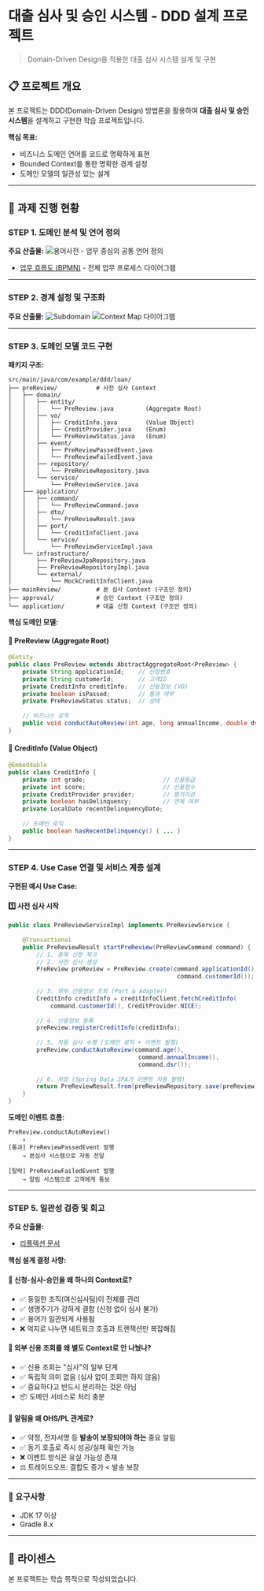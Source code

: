 # 대출 심사 및 승인 시스템 - DDD 설계 프로젝트

> Domain-Driven Design을 적용한 대출 심사 시스템 설계 및 구현

## 📋 프로젝트 개요

본 프로젝트는 DDD(Domain-Driven Design) 방법론을 활용하여 **대출 심사 및 승인 시스템**을 설계하고 구현한 학습 프로젝트입니다.

**핵심 목표:**
- 비즈니스 도메인 언어를 코드로 명확하게 표현
- Bounded Context를 통한 명확한 경계 설정
- 도메인 모델의 일관성 있는 설계

---

## 🎯 과제 진행 현황

### STEP 1. 도메인 분석 및 언어 정의

**주요 산출물:**
![용어사전](assignment/STEP1_UbiquitousLanguage.png) - 업무 중심의 공통 언어 정의
- [업무 흐름도 (BPMN)](assignment/STEP1_BPMN.md) - 전체 업무 프로세스 다이어그램

---

### STEP 2. 경계 설정 및 구조화

**주요 산출물:**
![Subdomain](assignment/STEP2_Subdomain.png)
![Context Map 다이어그램](assignment/STEP2_ContextMap.png)

---

### STEP 3. 도메인 모델 코드 구현

**패키지 구조:**
```
src/main/java/com/example/ddd/loan/
├── preReview/           # 사전 심사 Context
│   ├── domain/
│   │   ├── entity/
│   │   │   └── PreReview.java         (Aggregate Root)
│   │   ├── vo/
│   │   │   ├── CreditInfo.java        (Value Object)
│   │   │   ├── CreditProvider.java    (Enum)
│   │   │   └── PreReviewStatus.java   (Enum)
│   │   ├── event/
│   │   │   ├── PreReviewPassedEvent.java
│   │   │   └── PreReviewFailedEvent.java
│   │   ├── repository/
│   │   │   └── PreReviewRepository.java
│   │   └── service/
│   │       └── PreReviewService.java
│   ├── application/
│   │   ├── command/
│   │   │   └── PreReviewCommand.java
│   │   ├── dto/
│   │   │   └── PreReviewResult.java
│   │   ├── port/
│   │   │   └── CreditInfoClient.java
│   │   └── service/
│   │       └── PreReviewServiceImpl.java
│   └── infrastructure/
│       ├── PreReviewJpaRepository.java
│       ├── PreReviewRepositoryImpl.java
│       └── external/
│           └── MockCreditInfoClient.java
├── mainReview/          # 본 심사 Context (구조만 정의)
├── approval/            # 승인 Context (구조만 정의)
└── application/         # 대출 신청 Context (구조만 정의)
```

**핵심 도메인 모델:**

#### 🔷 PreReview (Aggregate Root)
```java
@Entity
public class PreReview extends AbstractAggregateRoot<PreReview> {
    private String applicationId;    // 신청번호
    private String customerId;       // 고객ID
    private CreditInfo creditInfo;   // 신용정보 (VO)
    private boolean isPassed;        // 통과 여부
    private PreReviewStatus status;  // 상태
    
    // 비즈니스 로직
    public void conductAutoReview(int age, long annualIncome, double dsr);
}
```

#### 🔹 CreditInfo (Value Object)
```java
@Embeddable
public class CreditInfo {
    private int grade;                      // 신용등급
    private int score;                      // 신용점수
    private CreditProvider provider;        // 평가기관
    private boolean hasDelinquency;         // 연체 여부
    private LocalDate recentDelinquencyDate;
    
    // 도메인 로직
    public boolean hasRecentDelinquency() { ... }
}
```

---

### STEP 4. Use Case 연결 및 서비스 계층 설계

**구현된 예시 Use Case:**

#### 1️⃣ 사전 심사 시작
```java
public class PreReviewServiceImpl implements PreReviewService {
    
    @Transactional
    public PreReviewResult startPreReview(PreReviewCommand command) {
        // 1. 중복 신청 체크
        // 2. 사전 심사 생성
        PreReview preReview = PreReview.create(command.applicationId(), 
                                                command.customerId());
        
        // 3. 외부 신용정보 조회 (Port & Adapter)
        CreditInfo creditInfo = creditInfoClient.fetchCreditInfo(
            command.customerId(), CreditProvider.NICE);
        
        // 4. 신용정보 등록
        preReview.registerCreditInfo(creditInfo);
        
        // 5. 자동 심사 수행 (도메인 로직 + 이벤트 발행)
        preReview.conductAutoReview(command.age(), 
                                     command.annualIncome(), 
                                     command.dsr());
        
        // 6. 저장 (Spring Data JPA가 이벤트 자동 발행)
        return PreReviewResult.from(preReviewRepository.save(preReview));
    }
}
```

**도메인 이벤트 흐름:**
```
PreReview.conductAutoReview()
    ↓
[통과] PreReviewPassedEvent 발행
    → 본심사 시스템으로 자동 전달
    
[탈락] PreReviewFailedEvent 발행
    → 알림 시스템으로 고객에게 통보
```

---

### STEP 5. 일관성 검증 및 회고

**주요 산출물:**
- [리플렉션 문서](assignment/STEP5_ReflectionDocument.md)

**핵심 설계 결정 사항:**

#### 🤔 신청-심사-승인을 왜 하나의 Context로?
- ✅ 동일한 조직(여신심사팀)이 전체를 관리
- ✅ 생명주기가 강하게 결합 (신청 없이 심사 불가)
- ✅ 용어가 일관되게 사용됨
- ❌ 억지로 나누면 네트워크 호출과 트랜잭션만 복잡해짐

#### 🤔 외부 신용 조회를 왜 별도 Context로 안 나눴나?
- ✅ 신용 조회는 "심사"의 일부 단계
- ✅ 독립적 의미 없음 (심사 없이 조회만 하지 않음)
- ✅ 중요하다고 반드시 분리하는 것은 아님
- 📦 도메인 서비스로 처리 충분

#### 🤔 알림을 왜 OHS/PL 관계로?
- ✅ 약정, 전자서명 등 **발송이 보장되어야 하는** 중요 알림
- ✅ 동기 호출로 즉시 성공/실패 확인 가능
- ❌ 이벤트 방식은 유실 가능성 존재
- ⚖️ 트레이드오프: 결합도 증가 < 발송 보장

---
### 🚀 요구사항
- JDK 17 이상
- Gradle 8.x

---

## 📄 라이센스
본 프로젝트는 학습 목적으로 작성되었습니다.